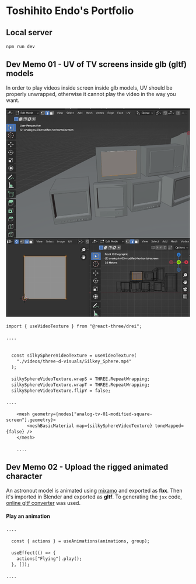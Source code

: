 # Toshihito Endo's Portfolio

## Local server

```
npm run dev
```

## Dev Memo 01 - UV of TV screens inside glb (gltf) models  

In order to play videos inside screen inside glb models, UV should be properly unwrapped, otherwise it cannot play the video in the way you want.

![tv screen UV unwrapp](./public/images/screenshots/tv-screen-uv-unwrap.png)

```
import { useVideoTexture } from "@react-three/drei";

....


  const silkySphereVideoTexture = useVideoTexture(
    "./videos/three-d-visuals/Silkey_Sphere.mp4"
  );

  silkySphereVideoTexture.wrapS = THREE.RepeatWrapping;
  silkySphereVideoTexture.wrapT = THREE.RepeatWrapping;
  silkySphereVideoTexture.flipY = false;

....

    <mesh geometry={nodes["analog-tv-01-modified-square-screen"].geometry}>
        <meshBasicMaterial map={silkySphereVideoTexture} toneMapped={false} />
    </mesh>

    ....

```

## Dev Memo 02 - Upload the rigged animated character

An astronout model is animated using [mixamo](https://www.mixamo.com/#/) and exported as **fbx**. Then it's imported in Blender and exported as **gltf**. To generating the `jsx` code, [online gltf converter](https://gltf.pmnd.rs/) was used.

#### Play an animation
```
....

  const { actions } = useAnimations(animations, group);

  useEffect(() => {
    actions["Flying"].play();
  }, []);

....

```